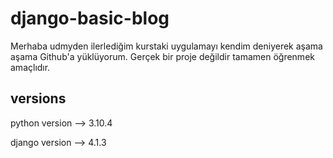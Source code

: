 # django-basic-blog
Merhaba udmyden ilerlediğim kurstaki uygulamayı kendim deniyerek aşama aşama Github'a yüklüyorum.
Gerçek bir proje değildir tamamen öğrenmek amaçlıdır.

## versions
python version --> 3.10.4

django version --> 4.1.3